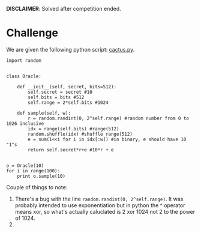 **DISCLAIMER**: Solved after competition ended.

# Challenge

We are given the following python script: [cactus.py](./cactus.py).

```
import random


class Oracle:

    def __init__(self, secret, bits=512):
        self.secret = secret #10
        self.bits = bits #512
        self.range = 2*self.bits #1024

    def sample(self, w):
        r = random.randint(0, 2^self.range) #random number from 0 to 1026 inclusive
        idx = range(self.bits) #range(512)
        random.shuffle(idx) #shuffle range(512)
        e = sum(1<<i for i in idx[:w]) #in binary, e should have 10 "1"s 
        return self.secret*r+e #10*r + e


o = Oracle(10)
for i in range(100):
    print o.sample(10)
```

Couple of things to note:
1. There's a bug with the line `random.randint(0, 2^self.range)`. It was probably intended to use exponentiation but in python the ^ operator means xor, so what's actually caluclated is 2 xor 1024 not 2 to the power of 1024.
2.
